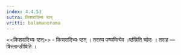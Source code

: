 ```yaml
---
index: 4.4.53
sutra: किशरादिभ्यः ष्ठन्
vritti: balamanorama
---
```


<<किशरादिभ्यः ष्ठन्>> - किसरादिभ्यः ष्ठन् । तदस्य पण्यमित्येव ।ष्ठ॑न्निति च्छेदः । तदाह — षित्त्लान्ङीषिति ।
